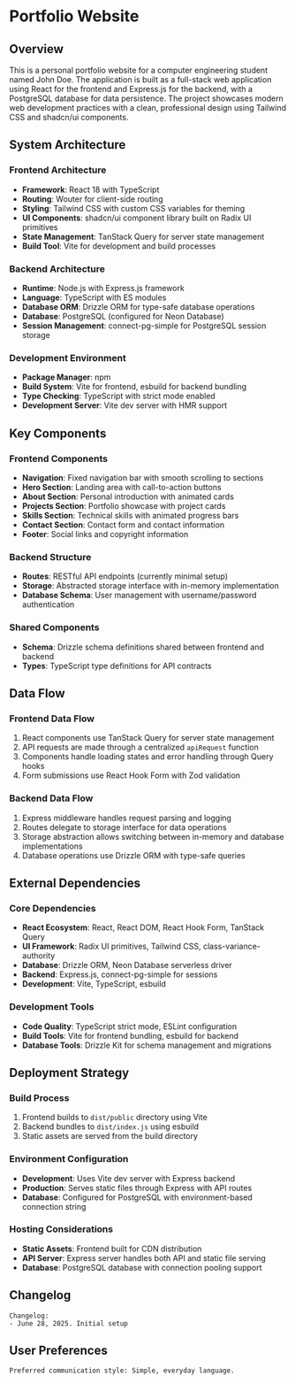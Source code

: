 # Portfolio Website

## Overview

This is a personal portfolio website for a computer engineering student named John Doe. The application is built as a full-stack web application using React for the frontend and Express.js for the backend, with a PostgreSQL database for data persistence. The project showcases modern web development practices with a clean, professional design using Tailwind CSS and shadcn/ui components.

## System Architecture

### Frontend Architecture
- **Framework**: React 18 with TypeScript
- **Routing**: Wouter for client-side routing
- **Styling**: Tailwind CSS with custom CSS variables for theming
- **UI Components**: shadcn/ui component library built on Radix UI primitives
- **State Management**: TanStack Query for server state management
- **Build Tool**: Vite for development and build processes

### Backend Architecture
- **Runtime**: Node.js with Express.js framework
- **Language**: TypeScript with ES modules
- **Database ORM**: Drizzle ORM for type-safe database operations
- **Database**: PostgreSQL (configured for Neon Database)
- **Session Management**: connect-pg-simple for PostgreSQL session storage

### Development Environment
- **Package Manager**: npm
- **Build System**: Vite for frontend, esbuild for backend bundling
- **Type Checking**: TypeScript with strict mode enabled
- **Development Server**: Vite dev server with HMR support

## Key Components

### Frontend Components
- **Navigation**: Fixed navigation bar with smooth scrolling to sections
- **Hero Section**: Landing area with call-to-action buttons
- **About Section**: Personal introduction with animated cards
- **Projects Section**: Portfolio showcase with project cards
- **Skills Section**: Technical skills with animated progress bars
- **Contact Section**: Contact form and contact information
- **Footer**: Social links and copyright information

### Backend Structure
- **Routes**: RESTful API endpoints (currently minimal setup)
- **Storage**: Abstracted storage interface with in-memory implementation
- **Database Schema**: User management with username/password authentication

### Shared Components
- **Schema**: Drizzle schema definitions shared between frontend and backend
- **Types**: TypeScript type definitions for API contracts

## Data Flow

### Frontend Data Flow
1. React components use TanStack Query for server state management
2. API requests are made through a centralized `apiRequest` function
3. Components handle loading states and error handling through Query hooks
4. Form submissions use React Hook Form with Zod validation

### Backend Data Flow
1. Express middleware handles request parsing and logging
2. Routes delegate to storage interface for data operations
3. Storage abstraction allows switching between in-memory and database implementations
4. Database operations use Drizzle ORM with type-safe queries

## External Dependencies

### Core Dependencies
- **React Ecosystem**: React, React DOM, React Hook Form, TanStack Query
- **UI Framework**: Radix UI primitives, Tailwind CSS, class-variance-authority
- **Database**: Drizzle ORM, Neon Database serverless driver
- **Backend**: Express.js, connect-pg-simple for sessions
- **Development**: Vite, TypeScript, esbuild

### Development Tools
- **Code Quality**: TypeScript strict mode, ESLint configuration
- **Build Tools**: Vite for frontend bundling, esbuild for backend
- **Database Tools**: Drizzle Kit for schema management and migrations

## Deployment Strategy

### Build Process
1. Frontend builds to `dist/public` directory using Vite
2. Backend bundles to `dist/index.js` using esbuild
3. Static assets are served from the build directory

### Environment Configuration
- **Development**: Uses Vite dev server with Express backend
- **Production**: Serves static files through Express with API routes
- **Database**: Configured for PostgreSQL with environment-based connection string

### Hosting Considerations
- **Static Assets**: Frontend built for CDN distribution
- **API Server**: Express server handles both API and static file serving
- **Database**: PostgreSQL database with connection pooling support

## Changelog

```
Changelog:
- June 28, 2025. Initial setup
```

## User Preferences

```
Preferred communication style: Simple, everyday language.
```